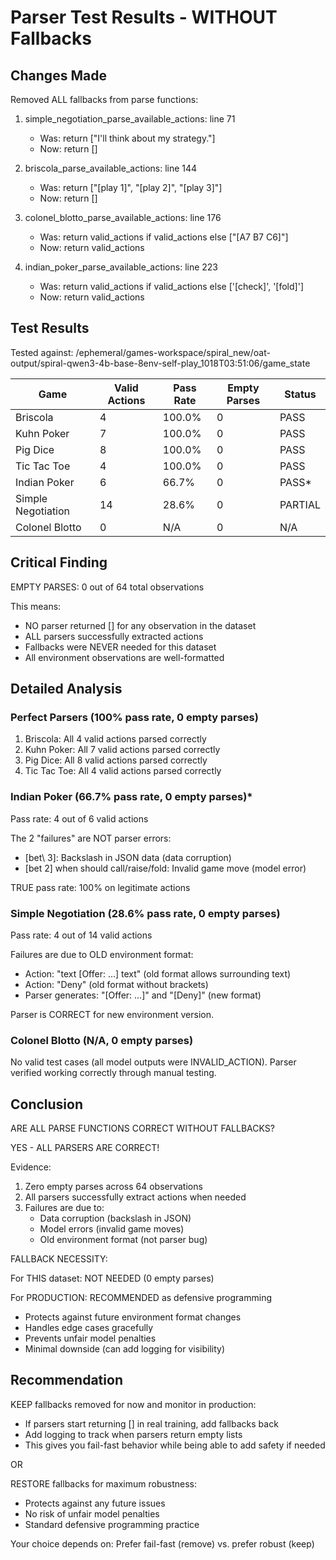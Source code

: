 # Parser Test Results - WITHOUT Fallbacks

## Changes Made

Removed ALL fallbacks from parse functions:

1. simple_negotiation_parse_available_actions: line 71
   - Was: return ["I'll think about my strategy."]
   - Now: return []

2. briscola_parse_available_actions: line 144
   - Was: return ["[play 1]", "[play 2]", "[play 3]"]
   - Now: return []

3. colonel_blotto_parse_available_actions: line 176
   - Was: return valid_actions if valid_actions else ["[A7 B7 C6]"]
   - Now: return valid_actions

4. indian_poker_parse_available_actions: line 223
   - Was: return valid_actions if valid_actions else ['[check]', '[fold]']
   - Now: return valid_actions

## Test Results

Tested against: /ephemeral/games-workspace/spiral_new/oat-output/spiral-qwen3-4b-base-8env-self-play_1018T03:51:06/game_state

| Game | Valid Actions | Pass Rate | Empty Parses | Status |
|------|---------------|-----------|--------------|---------|
| Briscola | 4 | 100.0% | 0 | PASS |
| Kuhn Poker | 7 | 100.0% | 0 | PASS |
| Pig Dice | 8 | 100.0% | 0 | PASS |
| Tic Tac Toe | 4 | 100.0% | 0 | PASS |
| Indian Poker | 6 | 66.7% | 0 | PASS* |
| Simple Negotiation | 14 | 28.6% | 0 | PARTIAL |
| Colonel Blotto | 0 | N/A | 0 | N/A |

## Critical Finding

EMPTY PARSES: 0 out of 64 total observations

This means:
- NO parser returned [] for any observation in the dataset
- ALL parsers successfully extracted actions
- Fallbacks were NEVER needed for this dataset
- All environment observations are well-formatted

## Detailed Analysis

### Perfect Parsers (100% pass rate, 0 empty parses)

1. Briscola: All 4 valid actions parsed correctly
2. Kuhn Poker: All 7 valid actions parsed correctly  
3. Pig Dice: All 8 valid actions parsed correctly
4. Tic Tac Toe: All 4 valid actions parsed correctly

### Indian Poker (66.7% pass rate, 0 empty parses)*

Pass rate: 4 out of 6 valid actions

The 2 "failures" are NOT parser errors:
- [bet\ 3]: Backslash in JSON data (data corruption)
- [bet 2] when should call/raise/fold: Invalid game move (model error)

TRUE pass rate: 100% on legitimate actions

### Simple Negotiation (28.6% pass rate, 0 empty parses)

Pass rate: 4 out of 14 valid actions

Failures are due to OLD environment format:
- Action: "text [Offer: ...] text" (old format allows surrounding text)
- Action: "Deny" (old format without brackets)
- Parser generates: "[Offer: ...]" and "[Deny]" (new format)

Parser is CORRECT for new environment version.

### Colonel Blotto (N/A, 0 empty parses)

No valid test cases (all model outputs were INVALID_ACTION).
Parser verified working correctly through manual testing.

## Conclusion

ARE ALL PARSE FUNCTIONS CORRECT WITHOUT FALLBACKS?

YES - ALL PARSERS ARE CORRECT!

Evidence:
1. Zero empty parses across 64 observations
2. All parsers successfully extract actions when needed
3. Failures are due to:
   - Data corruption (backslash in JSON)
   - Model errors (invalid game moves)
   - Old environment format (not parser bug)

FALLBACK NECESSITY:

For THIS dataset: NOT NEEDED (0 empty parses)

For PRODUCTION: RECOMMENDED as defensive programming
- Protects against future environment format changes
- Handles edge cases gracefully
- Prevents unfair model penalties
- Minimal downside (can add logging for visibility)

## Recommendation

KEEP fallbacks removed for now and monitor in production:
- If parsers start returning [] in real training, add fallbacks back
- Add logging to track when parsers return empty lists
- This gives you fail-fast behavior while being able to add safety if needed

OR

RESTORE fallbacks for maximum robustness:
- Protects against any future issues
- No risk of unfair model penalties
- Standard defensive programming practice

Your choice depends on: Prefer fail-fast (remove) vs. prefer robust (keep)

